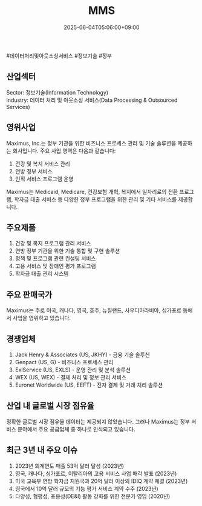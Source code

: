 ﻿---
title: "MMS"
date: 2025-06-04T05:06:00+09:00
lastmod: 2025-06-04T05:06:00+09:00
type: docs
sidebar:
  open: true
weight: 572
---
<div style="display:none">
  <meta property="article:published_time" content="2025-06-03T20:06:00Z" />
  <meta property="article:modified_time" content="2025-06-03T20:06:00Z" />
</div>
#데이터처리및아웃소싱서비스 #정보기술 #정부 

## 산업섹터

Sector: 정보기술(Information Technology)  
Industry: 데이터 처리 및 아웃소싱 서비스(Data Processing & Outsourced Services)

## 영위사업

Maximus, Inc.는 정부 기관을 위한 비즈니스 프로세스 관리 및 기술 솔루션을 제공하는 회사입니다. 주요 사업 영역은 다음과 같습니다:

1. 건강 및 복지 서비스 관리
2. 연방 정부 서비스
3. 인적 서비스 프로그램 운영

Maximus는 Medicaid, Medicare, 건강보험 개혁, 복지에서 일자리로의 전환 프로그램, 학자금 대출 서비스 등 다양한 정부 프로그램을 위한 관리 및 기타 서비스를 제공합니다.

## 주요제품

1. 건강 및 복지 프로그램 관리 서비스
2. 연방 정부 기관을 위한 기술 통합 및 구현 솔루션
3. 정책 및 프로그램 관련 컨설팅 서비스
4. 고용 서비스 및 장애인 평가 프로그램
5. 학자금 대출 관리 시스템

## 주요 판매국가

Maximus는 주로 미국, 캐나다, 영국, 호주, 뉴질랜드, 사우디아라비아, 싱가포르 등에서 사업을 영위하고 있습니다.

## 경쟁업체

1. Jack Henry & Associates (US, JKHY) - 금융 기술 솔루션
2. Genpact (US, G) - 비즈니스 프로세스 관리
3. ExlService (US, EXLS) - 운영 관리 및 분석 솔루션
4. WEX (US, WEX) - 결제 처리 및 정보 관리 서비스
5. Euronet Worldwide (US, EEFT) - 전자 결제 및 거래 처리 솔루션

## 산업 내 글로벌 시장 점유율

정확한 글로벌 시장 점유율 데이터는 제공되지 않았습니다. 그러나 Maximus는 정부 서비스 분야에서 주요 공급업체 중 하나로 인식되고 있습니다.

## 최근 3년 내 주요 이슈

1. 2023년 회계연도 매출 53억 달러 달성 (2023년)
2. 영국, 캐나다, 싱가포르, 이탈리아의 고용 서비스 사업 매각 발표 (2023년)
3. 미국 교육부 연방 학자금 지원국과 20억 달러 이상의 IDIQ 계약 체결 (2023년)
4. 영국에서 10억 달러 규모의 기능 평가 서비스 계약 수주 (2023년)
5. 다양성, 형평성, 포용성(DE&I) 활동 강화를 위한 전문가 영입 (2020년)
